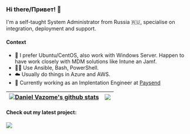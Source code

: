 ### Hi there/Привет! 👋

I'm a self-taught System Administrator from Russia :ru:, specialise on integration, deployment and support.

#### Context
- :dvd: I prefer Ubuntu/CentOS, also work with Windows Server. Happen to have work closely with MDM solutions like Intune an Jamf.
- :man_technologist: Use Ansible, Bash, PowerShell.
- :cloud: Usually do things in Azure and AWS.
- :briefcase: Currently working as an Implentation Engineer at [Paysend](paysend.com)

| <a href="https://github.com/anuraghazra/github-readme-stats"><img align="center" src="https://github-readme-stats.vercel.app/api?username=vazome&show_icons=true&include_all_commits=true&theme=buefy&hide_border=true" alt="Daniel Vazome's github stats" /></a> | <a href="https://github.com/anuraghazra/github-readme-stats"><img align="center" src="https://github-readme-stats.vercel.app/api/top-langs/?username=vazome&layout=compact&theme=buefy&hide_border=true" /></a> |
| ------------- | ------------- |

#### Check out my latest project:

<a href="https://github.com/vazome/price-grabber">
  <img align="center" src="https://github-readme-stats.vercel.app/api/pin/?username=vazome&repo=price-grabber&theme=buefy" />
</a>
